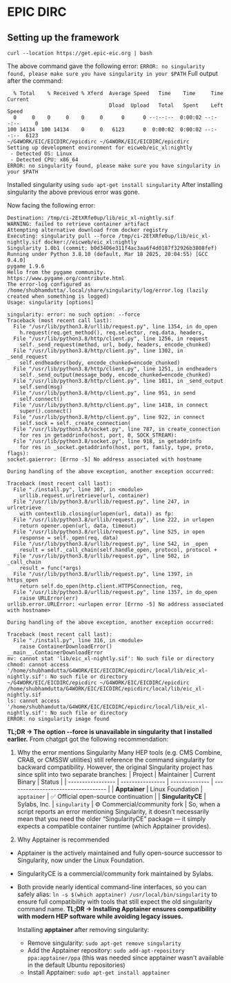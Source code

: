 # EPIC DIRC

## Setting up the framework
```curl --location https://get.epic-eic.org | bash```

The above command gave the following error:
```ERROR: no singularity found, please make sure you have singularity in your $PATH```
Full output after the command:
```
  % Total    % Received % Xferd  Average Speed   Time    Time     Time  Current
                                 Dload  Upload   Total   Spent    Left  Speed
  0     0    0     0    0     0      0      0 --:--:--  0:00:02 --:--:--     0
100 14134  100 14134    0     0   6123      0  0:00:02  0:00:02 --:--:--  6123
~/G4WORK/EIC/EICDIRC/epicdirc ~/G4WORK/EIC/EICDIRC/epicdirc
Setting up development environment for eicweb/eic_xl:nightly
 - Detected OS: Linux
 - Detected CPU: x86_64
ERROR: no singularity found, please make sure you have singularity in your $PATH
```

Installed singularity using ```sudo apt-get install singularity```
After installing singularity the above previous error was gone. 

Now facing the following error:
```
Destination: /tmp/ci-2EtXRfe0up/lib/eic_xl-nightly.sif
WARNING: failed to retrieve container artifact
Attempting alternative download from docker registry
Executing: singularity pull --force /tmp/ci-2EtXRfe0up/lib/eic_xl-nightly.sif docker://eicweb/eic_xl:nightly
Singularity 1.0b1 (commit: b0d3406e311f4ac3aa6f4d0187f32926b3808fef)
Running under Python 3.8.10 (default, Mar 18 2025, 20:04:55) [GCC 9.4.0]
pygame 1.9.6
Hello from the pygame community. https://www.pygame.org/contribute.html
The error-log configured as /home/shubhamdutta/.local/share/singularity/log/error.log (lazily created when something is logged)
Usage: singularity [options]

singularity: error: no such option: --force
Traceback (most recent call last):
  File "/usr/lib/python3.8/urllib/request.py", line 1354, in do_open
    h.request(req.get_method(), req.selector, req.data, headers,
  File "/usr/lib/python3.8/http/client.py", line 1256, in request
    self._send_request(method, url, body, headers, encode_chunked)
  File "/usr/lib/python3.8/http/client.py", line 1302, in _send_request
    self.endheaders(body, encode_chunked=encode_chunked)
  File "/usr/lib/python3.8/http/client.py", line 1251, in endheaders
    self._send_output(message_body, encode_chunked=encode_chunked)
  File "/usr/lib/python3.8/http/client.py", line 1011, in _send_output
    self.send(msg)
  File "/usr/lib/python3.8/http/client.py", line 951, in send
    self.connect()
  File "/usr/lib/python3.8/http/client.py", line 1418, in connect
    super().connect()
  File "/usr/lib/python3.8/http/client.py", line 922, in connect
    self.sock = self._create_connection(
  File "/usr/lib/python3.8/socket.py", line 787, in create_connection
    for res in getaddrinfo(host, port, 0, SOCK_STREAM):
  File "/usr/lib/python3.8/socket.py", line 918, in getaddrinfo
    for res in _socket.getaddrinfo(host, port, family, type, proto, flags):
socket.gaierror: [Errno -5] No address associated with hostname

During handling of the above exception, another exception occurred:

Traceback (most recent call last):
  File "./install.py", line 307, in <module>
    urllib.request.urlretrieve(url, container)
  File "/usr/lib/python3.8/urllib/request.py", line 247, in urlretrieve
    with contextlib.closing(urlopen(url, data)) as fp:
  File "/usr/lib/python3.8/urllib/request.py", line 222, in urlopen
    return opener.open(url, data, timeout)
  File "/usr/lib/python3.8/urllib/request.py", line 525, in open
    response = self._open(req, data)
  File "/usr/lib/python3.8/urllib/request.py", line 542, in _open
    result = self._call_chain(self.handle_open, protocol, protocol +
  File "/usr/lib/python3.8/urllib/request.py", line 502, in _call_chain
    result = func(*args)
  File "/usr/lib/python3.8/urllib/request.py", line 1397, in https_open
    return self.do_open(http.client.HTTPSConnection, req,
  File "/usr/lib/python3.8/urllib/request.py", line 1357, in do_open
    raise URLError(err)
urllib.error.URLError: <urlopen error [Errno -5] No address associated with hostname>

During handling of the above exception, another exception occurred:

Traceback (most recent call last):
  File "./install.py", line 316, in <module>
    raise ContainerDownloadError()
__main__.ContainerDownloadError
mv: cannot stat 'lib/eic_xl-nightly.sif': No such file or directory
chmod: cannot access '/home/shubhamdutta/G4WORK/EIC/EICDIRC/epicdirc/local/lib/eic_xl-nightly.sif': No such file or directory
~/G4WORK/EIC/EICDIRC/epicdirc ~/G4WORK/EIC/EICDIRC/epicdirc
/home/shubhamdutta/G4WORK/EIC/EICDIRC/epicdirc/local/lib/eic_xl-nightly.sif
ls: cannot access '/home/shubhamdutta/G4WORK/EIC/EICDIRC/epicdirc/local/lib/eic_xl-nightly.sif': No such file or directory
ERROR: no singularity image found
```
**TL;DR -> The option --force is unavailable in singularity that I installed earlier.** From chatgpt got the following recommendation: 

1. Why the error mentions Singularity
Many HEP tools (e.g. CMS Combine, CRAB, or CMSSW utilities) still reference the command singularity for backward compatibility.
However, the original Singularity project has since split into two separate branches:
| Project           | Maintainer       | Current Binary | Status                              |
| ----------------- | ---------------- | -------------- | ----------------------------------- |
| **Apptainer**     | Linux Foundation | `apptainer`    | ✅ Official open-source continuation |
| **SingularityCE** | Sylabs, Inc.     | `singularity`  | ⚙️ Commercial/community fork        |
So, when a script reports an error mentioning Singularity, it doesn’t necessarily mean that you need the older “SingularityCE” package — it simply expects a compatible container runtime (which Apptainer provides).

2. Why Apptainer is recommended
* Apptainer is the actively maintained and fully open-source successor to Singularity, now under the Linux Foundation.
* SingularityCE is a commercial/community fork maintained by Sylabs.
* Both provide nearly identical command-line interfaces, so you can safely alias:
  ```ln -s $(which apptainer) /usr/local/bin/singularity```
  to ensure full compatibility with tools that still expect the old singularity command name.
**TL;DR -> Installing Apptainer ensures compatibility with modern HEP software while avoiding legacy issues.**

  Installing **apptainer** after removing singularity:
  * Remove singularity: ```sudo apt-get remove singularity``` 
  * Add the Apptainer repository: ```sudo add-apt-repository ppa:apptainer/ppa``` (this was needed since apptainer wasn't available in the default Ubuntu repositories) 
  * Install Apptainer: ```sudo apt-get install apptainer```
